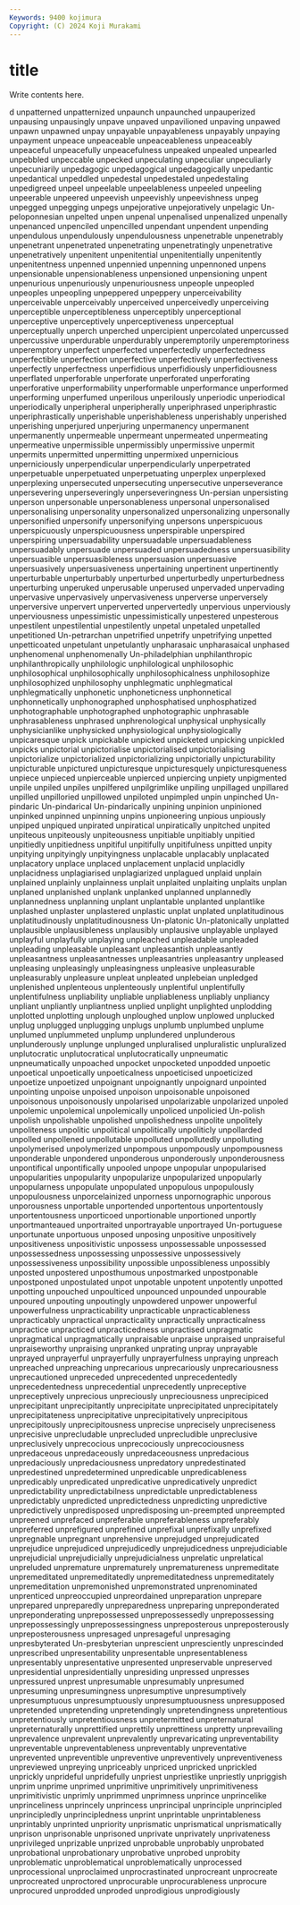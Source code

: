 ```yaml
---
Keywords: 9400 kojimura
Copyright: (C) 2024 Koji Murakami
---
```


# title

Write contents here.



d
unpatterned unpatternized unpaunch unpaunched unpauperized unpausing unpausingly unpave unpaved unpavilioned
unpaving unpawed unpawn unpawned unpay unpayable unpayableness unpayably unpaying unpayment
unpeace unpeaceable unpeaceableness unpeaceably unpeaceful unpeacefully unpeacefulness unpeaked unpealed unpearled
unpebbled unpeccable unpecked unpeculating unpeculiar unpeculiarly unpecuniarily unpedagogic unpedagogical unpedagogically
unpedantic unpedantical unpeddled unpedestal unpedestaled unpedestaling unpedigreed unpeel unpeelable unpeelableness
unpeeled unpeeling unpeerable unpeered unpeevish unpeevishly unpeevishness unpeg unpegged unpegging
unpegs unpejorative unpejoratively unpelagic Un-peloponnesian unpelted unpen unpenal unpenalised unpenalized
unpenally unpenanced unpenciled unpencilled unpendant unpendent unpending unpendulous unpendulously unpendulousness
unpenetrable unpenetrably unpenetrant unpenetrated unpenetrating unpenetratingly unpenetrative unpenetratively unpenitent unpenitential
unpenitentially unpenitently unpenitentness unpenned unpennied unpenning unpennoned unpens unpensionable unpensionableness
unpensioned unpensioning unpent unpenurious unpenuriously unpenuriousness unpeople unpeopled unpeoples unpeopling
unpeppered unpeppery unperceivability unperceivable unperceivably unperceived unperceivedly unperceiving unperceptible unperceptibleness
unperceptibly unperceptional unperceptive unperceptively unperceptiveness unperceptual unperceptually unperch unperched unpercipient
unpercolated unpercussed unpercussive unperdurable unperdurably unperemptorily unperemptoriness unperemptory unperfect unperfected
unperfectedly unperfectedness unperfectible unperfection unperfective unperfectively unperfectiveness unperfectly unperfectness unperfidious
unperfidiously unperfidiousness unperflated unperforable unperforate unperforated unperforating unperforative unperformability unperformable
unperformance unperformed unperforming unperfumed unperilous unperilously unperiodic unperiodical unperiodically unperipheral
unperipherally unperiphrased unperiphrastic unperiphrastically unperishable unperishableness unperishably unperished unperishing unperjured
unperjuring unpermanency unpermanent unpermanently unpermeable unpermeant unpermeated unpermeating unpermeative unpermissible
unpermissibly unpermissive unpermit unpermits unpermitted unpermitting unpermixed unpernicious unperniciously unperpendicular
unperpendicularly unperpetrated unperpetuable unperpetuated unperpetuating unperplex unperplexed unperplexing unpersecuted unpersecuting
unpersecutive unperseverance unpersevering unperseveringly unperseveringness Un-persian unpersisting unperson unpersonable unpersonableness
unpersonal unpersonalised unpersonalising unpersonality unpersonalized unpersonalizing unpersonally unpersonified unpersonify unpersonifying
unpersons unperspicuous unperspicuously unperspicuousness unperspirable unperspired unperspiring unpersuadability unpersuadable unpersuadableness
unpersuadably unpersuade unpersuaded unpersuadedness unpersuasibility unpersuasible unpersuasibleness unpersuasion unpersuasive unpersuasively
unpersuasiveness unpertaining unpertinent unpertinently unperturbable unperturbably unperturbed unperturbedly unperturbedness unperturbing
unperuked unperusable unperused unpervaded unpervading unpervasive unpervasively unpervasiveness unperverse unperversely
unperversive unpervert unperverted unpervertedly unpervious unperviously unperviousness unpessimistic unpessimistically unpestered
unpesterous unpestilent unpestilential unpestilently unpetal unpetaled unpetalled unpetitioned Un-petrarchan unpetrified
unpetrify unpetrifying unpetted unpetticoated unpetulant unpetulantly unpharasaic unpharasaical unphased unphenomenal
unphenomenally Un-philadelphian unphilanthropic unphilanthropically unphilologic unphilological unphilosophic unphilosophical unphilosophically unphilosophicalness
unphilosophize unphilosophized unphilosophy unphlegmatic unphlegmatical unphlegmatically unphonetic unphoneticness unphonnetical unphonnetically
unphonographed unphosphatised unphosphatized unphotographable unphotographed unphotographic unphrasable unphrasableness unphrased unphrenological
unphysical unphysically unphysicianlike unphysicked unphysiological unphysiologically unpicaresque unpick unpickable unpicked
unpicketed unpicking unpickled unpicks unpictorial unpictorialise unpictorialised unpictorialising unpictorialize unpictorialized
unpictorializing unpictorially unpicturability unpicturable unpictured unpicturesque unpicturesquely unpicturesqueness unpiece unpieced
unpierceable unpierced unpiercing unpiety unpigmented unpile unpiled unpiles unpilfered unpilgrimlike
unpiling unpillaged unpillared unpilled unpilloried unpillowed unpiloted unpimpled unpin unpinched
Un-pindaric Un-pindarical Un-pindarically unpining unpinion unpinioned unpinked unpinned unpinning unpins
unpioneering unpious unpiously unpiped unpiqued unpirated unpiratical unpiratically unpitched unpited
unpiteous unpiteously unpiteousness unpitiable unpitiably unpitied unpitiedly unpitiedness unpitiful unpitifully
unpitifulness unpitted unpity unpitying unpityingly unpityingness unplacable unplacably unplacated unplacatory
unplace unplaced unplacement unplacid unplacidly unplacidness unplagiarised unplagiarized unplagued unplaid
unplain unplained unplainly unplainness unplait unplaited unplaiting unplaits unplan unplaned
unplanished unplank unplanked unplanned unplannedly unplannedness unplanning unplant unplantable unplanted
unplantlike unplashed unplaster unplastered unplastic unplat unplated unplatitudinous unplatitudinously unplatitudinousness
Un-platonic Un-platonically unplatted unplausible unplausibleness unplausibly unplausive unplayable unplayed unplayful
unplayfully unplaying unpleached unpleadable unpleaded unpleading unpleasable unpleasant unpleasantish unpleasantly
unpleasantness unpleasantnesses unpleasantries unpleasantry unpleased unpleasing unpleasingly unpleasingness unpleasive unpleasurable
unpleasurably unpleasure unpleat unpleated unplebeian unpledged unplenished unplenteous unplenteously unplentiful
unplentifully unplentifulness unpliability unpliable unpliableness unpliably unpliancy unpliant unpliantly unpliantness
unplied unplight unplighted unplodding unplotted unplotting unplough unploughed unplow unplowed
unplucked unplug unplugged unplugging unplugs unplumb unplumbed unplume unplumed unplummeted
unplump unplundered unplunderous unplunderously unplunge unplunged unpluralised unpluralistic unpluralized unplutocratic
unplutocratical unplutocratically unpneumatic unpneumatically unpoached unpocket unpocketed unpodded unpoetic unpoetical
unpoetically unpoeticalness unpoeticised unpoeticized unpoetize unpoetized unpoignant unpoignantly unpoignard unpointed
unpointing unpoise unpoised unpoison unpoisonable unpoisoned unpoisonous unpoisonously unpolarised unpolarizable
unpolarized unpoled unpolemic unpolemical unpolemically unpoliced unpolicied Un-polish unpolish unpolishable
unpolished unpolishedness unpolite unpolitely unpoliteness unpolitic unpolitical unpolitically unpoliticly unpollarded
unpolled unpollened unpollutable unpolluted unpollutedly unpolluting unpolymerised unpolymerized unpompous unpompously
unpompousness unponderable unpondered unponderous unponderously unponderousness unpontifical unpontifically unpooled unpope
unpopular unpopularised unpopularities unpopularity unpopularize unpopularized unpopularly unpopularness unpopulate unpopulated
unpopulous unpopulously unpopulousness unporcelainized unporness unpornographic unporous unporousness unportable unportended
unportentous unportentously unportentousness unporticoed unportionable unportioned unportly unportmanteaued unportraited unportrayable
unportrayed Un-portuguese unportunate unportuous unposed unposing unpositive unpositively unpositiveness unpositivistic
unpossess unpossessable unpossessed unpossessedness unpossessing unpossessive unpossessively unpossessiveness unpossibility unpossible
unpossibleness unpossibly unposted unpostered unposthumous unpostmarked unpostponable unpostponed unpostulated unpot
unpotable unpotent unpotently unpotted unpotting unpouched unpoulticed unpounced unpounded unpourable
unpoured unpouting unpoutingly unpowdered unpower unpowerful unpowerfulness unpracticability unpracticable unpracticableness
unpracticably unpractical unpracticality unpractically unpracticalness unpractice unpracticed unpracticedness unpractised unpragmatic
unpragmatical unpragmatically unpraisable unpraise unpraised unpraiseful unpraiseworthy unpraising unpranked unprating
unpray unprayable unprayed unprayerful unprayerfully unprayerfulness unpraying unpreach unpreached unpreaching
unprecarious unprecariously unprecariousness unprecautioned unpreceded unprecedented unprecedentedly unprecedentedness unprecedential unprecedently
unpreceptive unpreceptively unprecious unpreciously unpreciousness unprecipiced unprecipitant unprecipitantly unprecipitate unprecipitated
unprecipitately unprecipitateness unprecipitative unprecipitatively unprecipitous unprecipitously unprecipitousness unprecise unprecisely unpreciseness
unprecisive unprecludable unprecluded unprecludible unpreclusive unpreclusively unprecocious unprecociously unprecociousness unpredaceous
unpredaceously unpredaceousness unpredacious unpredaciously unpredaciousness unpredatory unpredestinated unpredestined unpredetermined unpredicable
unpredicableness unpredicably unpredicated unpredicative unpredicatively unpredict unpredictability unpredictabilness unpredictable unpredictableness
unpredictably unpredicted unpredictedness unpredicting unpredictive unpredictively unpredisposed unpredisposing un-preempted unpreempted
unpreened unprefaced unpreferable unpreferableness unpreferably unpreferred unprefigured unprefined unprefixal unprefixally
unprefixed unpregnable unpregnant unprehensive unprejudged unprejudicated unprejudice unprejudiced unprejudicedly unprejudicedness
unprejudiciable unprejudicial unprejudicially unprejudicialness unprelatic unprelatical unpreluded unpremature unprematurely unprematureness
unpremeditate unpremeditated unpremeditatedly unpremeditatedness unpremeditately unpremeditation unpremonished unpremonstrated unprenominated unprenticed
unpreoccupied unpreordained unpreparation unprepare unprepared unpreparedly unpreparedness unpreparing unpreponderated unpreponderating
unprepossessed unprepossessedly unprepossessing unprepossessingly unprepossessingness unpreposterous unpreposterously unpreposterousness unpresaged unpresageful
unpresaging unpresbyterated Un-presbyterian unprescient unpresciently unprescinded unprescribed unpresentability unpresentable unpresentableness
unpresentably unpresentative unpresented unpreservable unpreserved unpresidential unpresidentially unpresiding unpressed unpresses
unpressured unprest unpresumable unpresumably unpresumed unpresuming unpresumingness unpresumptive unpresumptively unpresumptuous
unpresumptuously unpresumptuousness unpresupposed unpretended unpretending unpretendingly unpretendingness unpretentious unpretentiously unpretentiousness
unpretermitted unpreternatural unpreternaturally unprettified unprettily unprettiness unpretty unprevailing unprevalence unprevalent
unprevalently unprevaricating unpreventability unpreventable unpreventableness unpreventably unpreventative unprevented unpreventible unpreventive
unpreventively unpreventiveness unpreviewed unpreying unpriceably unpriced unpricked unprickled unprickly unprideful
unpridefully unpriest unpriestlike unpriestly unpriggish unprim unprime unprimed unprimitive unprimitively
unprimitiveness unprimitivistic unprimly unprimmed unprimness unprince unprincelike unprinceliness unprincely unprincess
unprincipal unprinciple unprincipled unprincipledly unprincipledness unprint unprintable unprintableness unprintably unprinted
unpriority unprismatic unprismatical unprismatically unprison unprisonable unprisoned unprivate unprivately unprivateness
unprivileged unprizable unprized unprobable unprobably unprobated unprobational unprobationary unprobative unprobed
unprobity unproblematic unproblematical unproblematically unprocessed unprocessional unproclaimed unprocrastinated unprocreant unprocreate
unprocreated unproctored unprocurable unprocurableness unprocure unprocured unprodded unproded unprodigious unprodigiously
